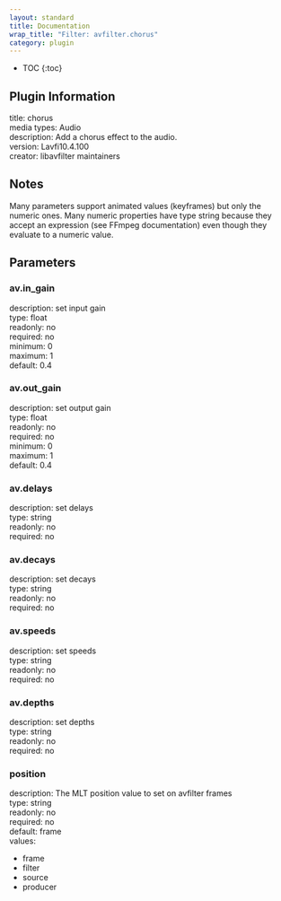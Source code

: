 ```yaml
---
layout: standard
title: Documentation
wrap_title: "Filter: avfilter.chorus"
category: plugin
---
```

* TOC
{:toc}

## Plugin Information

title: chorus  
media types:
Audio  
description: Add a chorus effect to the audio.  
version: Lavfi10.4.100  
creator: libavfilter maintainers  

## Notes

Many parameters support animated values (keyframes) but only the numeric ones. Many numeric properties have type string because they accept an expression (see FFmpeg documentation) even though they evaluate to a numeric value.

## Parameters

### av.in_gain

  
description:
set input gain  
type: float  
readonly: no  
required: no  
minimum: 0  
maximum: 1  
default: 0.4  

### av.out_gain

  
description:
set output gain  
type: float  
readonly: no  
required: no  
minimum: 0  
maximum: 1  
default: 0.4  

### av.delays

  
description:
set delays  
type: string  
readonly: no  
required: no  

### av.decays

  
description:
set decays  
type: string  
readonly: no  
required: no  

### av.speeds

  
description:
set speeds  
type: string  
readonly: no  
required: no  

### av.depths

  
description:
set depths  
type: string  
readonly: no  
required: no  

### position

  
description:
The MLT position value to set on avfilter frames  
type: string  
readonly: no  
required: no  
default: frame  
values:  

* frame
* filter
* source
* producer

